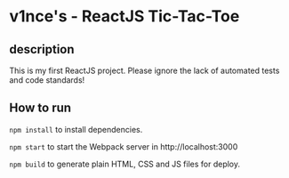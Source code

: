 # v1nce's - ReactJS Tic-Tac-Toe

## description

This is my first ReactJS project. Please ignore the lack of automated tests and code standards!


## How to run

`npm install` to install dependencies.

`npm start` to start the Webpack server in http://localhost:3000

`npm build` to generate plain HTML, CSS and JS files for deploy.
